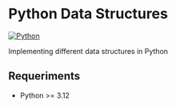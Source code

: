 # Python Data Structures

[![Python](https://img.shields.io/badge/Python_3.12-FFD43B?style=flat-square&logo=python&logoColor=blue)](https://www.python.org/)

Implementing different data structures in Python

## Requeriments

- Python >= 3.12


